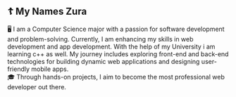 ## ☦️ My Names Zura

🖥️ I am a Computer Science major with a passion for software development and problem-solving. Currently, I am enhancing my skills in web development and app development. With the help of my University i am learning c++ as well. My journey includes exploring front-end and back-end technologies for building dynamic web applications and designing user-friendly mobile apps.<br>
🎓 Through hands-on projects, I aim to become the most professional web developer out there. <br>
